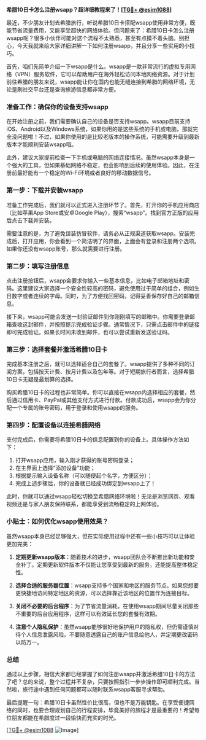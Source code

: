 **希腊10日卡怎么注册wsapp？超详细教程来了！[[TG💪+ @esim1088](https://t.me/s/esim1088)]**

最近，不少朋友计划去希腊旅行，听说希腊10日卡搭配wsapp使用非常方便，既能节省流量费用，又能享受超快的网络体验。但问题来了：希腊10日卡怎么注册wsapp呢？很多小伙伴可能对这个流程不太熟悉，甚至有点摸不着头脑。别担心，今天我就来给大家详细讲解一下如何注册wsapp，并且分享一些实用的小技巧。

首先，咱们先简单介绍一下wsapp是什么。wsapp是一款非常流行的虚拟专用网络（VPN）服务软件，它可以帮助用户在海外轻松访问本地网络资源。对于计划前往希腊的朋友来说，wsapp能让你在国内也能无缝连接到希腊的网络环境，无论是刷社交平台还是查询旅游信息都非常方便。

### 准备工作：确保你的设备支持wsapp

在开始注册之前，我们需要确认自己的设备是否支持wsapp。wsapp目前支持iOS、Android以及Windows系统，如果你用的是这些系统的手机或电脑，那就完全没问题啦！不过，如果你使用的是比较老版本的操作系统，可能需要升级到最新版本才能顺利安装wsapp哦。

此外，建议大家提前检查一下手机或电脑的网络连接情况。虽然wsapp本身是一个强大的工具，但如果基础网络不稳定，也会影响到后续的使用体验。因此，在注册前最好能有一个稳定的Wi-Fi环境或者良好的移动数据信号。

### 第一步：下载并安装wsapp

准备工作完成后，我们就可以正式进入注册环节了。首先，打开你的手机应用商店（比如苹果App Store或安卓Google Play），搜索“wsapp”。找到官方正版的应用后点击下载并安装。

需要注意的是，为了避免误装仿冒软件，请务必从正规渠道获取wsapp。安装完成后，打开应用，你会看到一个简洁明了的界面，上面会有登录和注册两个选项。如果你还没有wsapp账号，那么就需要进行注册。

### 第二步：填写注册信息

点击注册按钮后，wsapp会要求你输入一些基本信息，比如电子邮箱地址和密码。这里建议大家选择一个安全性较高的密码，避免使用过于简单的组合，例如生日数字或者连续的字母。同时，为了方便找回密码，记得妥善保存好自己的邮箱信息。

接下来，wsapp可能会发送一封验证邮件到你刚刚填写的邮箱中。你需要登录邮箱查收这封邮件，并按照提示完成验证步骤。通常情况下，只需点击邮件中的链接即可完成验证。如果长时间未收到邮件，也可以尝试重新发送验证码。

### 第三步：选择套餐并激活希腊10日卡

完成基本注册之后，就可以选择适合自己的套餐了。wsapp提供了多种不同的订阅方案，包括按天计费、按月计费以及包年等。对于短期旅行者而言，选择希腊10日卡无疑是最划算的选择。

购买希腊10日卡的过程也非常简单。你可以直接在wsapp内选择相应的套餐，然后通过信用卡、PayPal或其他支付方式进行付款。付款成功后，wsapp会为你分配一个专属的账号密码，用于登录和使用wsapp的服务。

### 第四步：配置设备以连接希腊网络

支付完成后，你需要将希腊10日卡的信息配置到你的设备上。具体操作方法如下：

1. 打开wsapp应用，输入刚才获得的账号密码登录；
2. 在主界面上选择“添加设备”功能；
3. 根据提示输入设备名称（可以随便起个名字，方便区分）；
4. 完成上述步骤后，你的设备就已经成功绑定到wsapp上了！

此时，你就可以通过wsapp轻松切换至希腊网络环境啦！无论是浏览网页、观看视频还是与家人朋友保持联系，都能享受到流畅稳定的上网体验。

### 小贴士：如何优化wsapp使用效果？

虽然wsapp本身已经足够强大，但在实际使用过程中还有一些小技巧可以让体验更加完美：

1. **定期更新wsapp版本**：随着技术的进步，wsapp团队会不断推出新功能和安全补丁。定期更新软件版本不仅能让您享受到最新的服务，还能提高整体稳定性。
   
2. **选择合适的服务器位置**：wsapp支持多个国家和地区的服务节点。如果您想要更快捷地访问特定地区的资源，可以选择靠近该地区的位置作为连接目标。

3. **关闭不必要的后台程序**：为了节省流量消耗，在使用wsapp期间尽量关闭那些不重要的后台应用程序，这样可以有效延长您的套餐有效期。

4. **注意个人隐私保护**：虽然wsapp能够很好地保护用户的隐私权，但仍需谨慎对待个人信息泄露风险。不要随意透露自己的账户信息给他人，并定期更改密码以防万一。

### 总结

通过以上步骤，相信大家都已经掌握了如何注册wsapp并激活希腊10日卡的方法了吧？总的来说，整个过程并不复杂，只要按照指引一步步操作即可顺利完成。当然啦，旅行途中遇到任何问题都可以随时联系wsapp客服寻求帮助。

最后提醒一句：希腊10日卡虽然性价比很高，但也不是万能钥匙。在享受便捷网络的同时，也要合理规划自己的行程安排，毕竟美好的旅程才是最重要的！希望每位朋友都能在希腊度过一段愉快而充实的时光。

[[TG💪+ @esim1088](https://t.me/s/esim1088) ![Image](https://i.postimg.cc/4NQfJmqS/Snipaste-2025-05-13-00-14-12.png)]